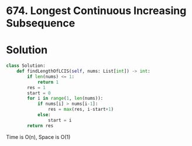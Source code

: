 # 674. Longest Continuous Increasing Subsequence

# Solution

```python
class Solution:
    def findLengthOfLCIS(self, nums: List[int]) -> int:
        if len(nums) <= 1:
            return 1
        res = 1
        start = 0
        for i in range(1, len(nums)):
            if nums[i] > nums[i-1]:
                res = max(res, i-start+1)
            else:
                start = i
        return res
```

Time is O(n), Space is O(1)